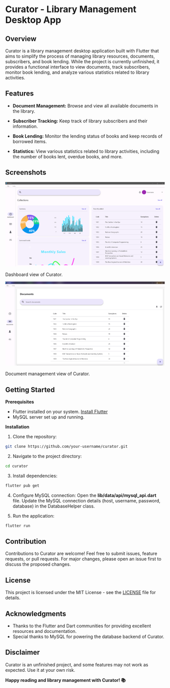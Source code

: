 # Curator - Library Management Desktop App

## Overview
Curator is a library management desktop application built with Flutter that aims to simplify the process of managing library resources, documents, subscribers, and book lending. While the project is currently unfinished, it provides a functional interface to view documents, track subscribers, monitor book lending, and analyze various statistics related to library activities.

## Features
- **Document Management:** Browse and view all available documents in the library.

- **Subscriber Tracking:** Keep track of library subscribers and their information.

- **Book Lending:** Monitor the lending status of books and keep records of borrowed items.

- **Statistics:** View various statistics related to library activities, including the number of books lent, overdue books, and more.

## Screenshots
![Screenshot 1](/screenshots/Screenshot%202024-01-19%20173407.png?raw=true "Screenshot 1")

Dashboard view of Curator.

![Screenshot 2](/screenshots/Screenshot%202024-01-19%20173447.png?raw=true "Screenshot 2")

Document management view of Curator.


## Getting Started
**Prerequisites**
- Flutter installed on your system. [Install Flutter](https://flutter.dev/docs/get-started/install)
- MySQL server set up and running.

**Installation**
1. Clone the repository:
```bash
git clone https://github.com/your-username/curator.git
```
2. Navigate to the project directory:

```bash
cd curator
```
3. Install dependencies:

```bash
flutter pub get
```
4. Configure MySQL connection:
Open the **lib/data/api/mysql_api.dart** file.
Update the MySQL connection details (host, username, password, database) in the DatabaseHelper class.

5. Run the application:

```bash
flutter run
```
## Contribution
Contributions to Curator are welcome! Feel free to submit issues, feature requests, or pull requests. For major changes, please open an issue first to discuss the proposed changes.

## License
This project is licensed under the MIT License - see the [LICENSE]() file for details.

## Acknowledgments
- Thanks to the Flutter and Dart communities for providing excellent resources and documentation.
- Special thanks to MySQL for powering the database backend of Curator.
## Disclaimer
Curator is an unfinished project, and some features may not work as expected. Use it at your own risk.

**Happy reading and library management with Curator! 📚**